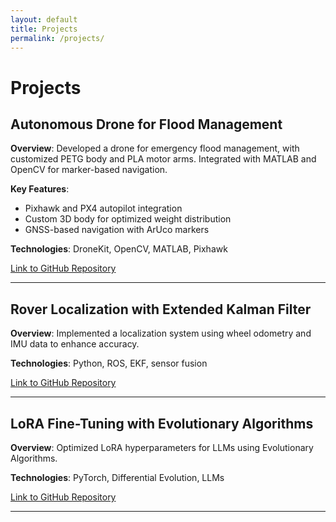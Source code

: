 ```yaml
---
layout: default
title: Projects
permalink: /projects/
---
```


# Projects

## Autonomous Drone for Flood Management
**Overview**: Developed a drone for emergency flood management, with customized PETG body and PLA motor arms. Integrated with MATLAB and OpenCV for marker-based navigation.

**Key Features**:
- Pixhawk and PX4 autopilot integration
- Custom 3D body for optimized weight distribution
- GNSS-based navigation with ArUco markers

**Technologies**: DroneKit, OpenCV, MATLAB, Pixhawk

[Link to GitHub Repository](https://github.com/your-repo)

---

## Rover Localization with Extended Kalman Filter
**Overview**: Implemented a localization system using wheel odometry and IMU data to enhance accuracy.

**Technologies**: Python, ROS, EKF, sensor fusion

[Link to GitHub Repository](https://github.com/your-repo)

---

## LoRA Fine-Tuning with Evolutionary Algorithms
**Overview**: Optimized LoRA hyperparameters for LLMs using Evolutionary Algorithms.

**Technologies**: PyTorch, Differential Evolution, LLMs

[Link to GitHub Repository](https://github.com/your-repo)

---
